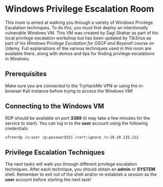 # Windows Privilege Escalation Room

This room is aimed at walking you through a variety of Windows Privilege Escalation techniques. To do this, you must first deploy an intentionally vulnerable Windows VM. This VM was created by Sagi Shahar as part of his local privilege escalation workshop but has been updated by Tib3rius as part of his *Windows Privilege Escalation for OSCP and Beyond!* course on Udemy. Full explanations of the various techniques used in this room are available there, along with demos and tips for finding privilege escalations in Windows.

## Prerequisites

Make sure you are connected to the TryHackMe VPN or using the in-browser Kali instance before trying to access the Windows VM!

## Connecting to the Windows VM

RDP should be available on port **3389** (it may take a few minutes for the service to start). You can log in to the **user** account using the following credentials:

```bash
xfreerdp /u:user /p:password321 /cert:ignore /v:10.10.135.112
```

## Privilege Escalation Techniques

The next tasks will walk you through different privilege escalation techniques. After each technique, you should obtain an **admin** or **SYSTEM** shell. Remember to exit out of the shell and/or re-establish a session as the **user** account before starting the next task!
